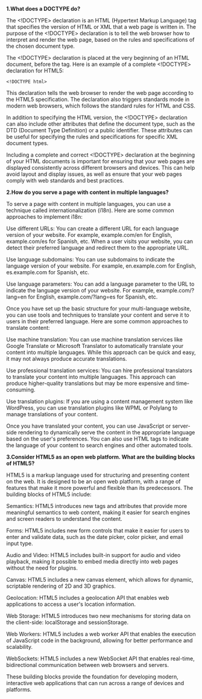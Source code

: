 <strong>1.What does a DOCTYPE do?</strong>

The <!DOCTYPE> declaration is an HTML (Hypertext Markup Language) tag that specifies the version of HTML or XML that a web page is written in. The purpose of the <!DOCTYPE> declaration is to tell the web browser how to interpret and render the web page, based on the rules and specifications of the chosen document type.

The <!DOCTYPE> declaration is placed at the very beginning of an HTML document, before the <html> tag. Here is an example of a complete <!DOCTYPE> declaration for HTML5:

```
<!DOCTYPE html>
```
This declaration tells the web browser to render the web page according to the HTML5 specification. The declaration also triggers standards mode in modern web browsers, which follows the standard rules for HTML and CSS.

In addition to specifying the HTML version, the <!DOCTYPE> declaration can also include other attributes that define the document type, such as the DTD (Document Type Definition) or a public identifier. These attributes can be useful for specifying the rules and specifications for specific XML document types.

Including a complete and correct <!DOCTYPE> declaration at the beginning of your HTML documents is important for ensuring that your web pages are displayed consistently across different browsers and devices. This can help avoid layout and display issues, as well as ensure that your web pages comply with web standards and best practices.

<strong>2.How do you serve a page with content in multiple languages?</strong>

To serve a page with content in multiple languages, you can use a technique called internationalization (i18n). Here are some common approaches to implement i18n:

Use different URLs: You can create a different URL for each language version of your website. For example, example.com/en for English, example.com/es for Spanish, etc. When a user visits your website, you can detect their preferred language and redirect them to the appropriate URL.

Use language subdomains: You can use subdomains to indicate the language version of your website. For example, en.example.com for English, es.example.com for Spanish, etc.

Use language parameters: You can add a language parameter to the URL to indicate the language version of your website. For example, example.com/?lang=en for English, example.com/?lang=es for Spanish, etc.

Once you have set up the basic structure for your multi-language website, you can use tools and techniques to translate your content and serve it to users in their preferred language. Here are some common approaches to translate content:

Use machine translation: You can use machine translation services like Google Translate or Microsoft Translator to automatically translate your content into multiple languages. While this approach can be quick and easy, it may not always produce accurate translations.

Use professional translation services: You can hire professional translators to translate your content into multiple languages. This approach can produce higher-quality translations but may be more expensive and time-consuming.

Use translation plugins: If you are using a content management system like WordPress, you can use translation plugins like WPML or Polylang to manage translations of your content.

Once you have translated your content, you can use JavaScript or server-side rendering to dynamically serve the content in the appropriate language based on the user's preferences. You can also use HTML tags to indicate the language of your content to search engines and other automated tools.

<strong>3.Consider HTML5 as an open web platform. What are the building blocks of HTML5?</strong>

HTML5 is a markup language used for structuring and presenting content on the web. It is designed to be an open web platform, with a range of features that make it more powerful and flexible than its predecessors. The building blocks of HTML5 include:

Semantics: HTML5 introduces new tags and attributes that provide more meaningful semantics to web content, making it easier for search engines and screen readers to understand the content.

Forms: HTML5 includes new form controls that make it easier for users to enter and validate data, such as the date picker, color picker, and email input type.

Audio and Video: HTML5 includes built-in support for audio and video playback, making it possible to embed media directly into web pages without the need for plugins.

Canvas: HTML5 includes a new canvas element, which allows for dynamic, scriptable rendering of 2D and 3D graphics.

Geolocation: HTML5 includes a geolocation API that enables web applications to access a user's location information.

Web Storage: HTML5 introduces two new mechanisms for storing data on the client-side: localStorage and sessionStorage.

Web Workers: HTML5 includes a web worker API that enables the execution of JavaScript code in the background, allowing for better performance and scalability.

WebSockets: HTML5 includes a new WebSocket API that enables real-time, bidirectional communication between web browsers and servers.

These building blocks provide the foundation for developing modern, interactive web applications that can run across a range of devices and platforms.